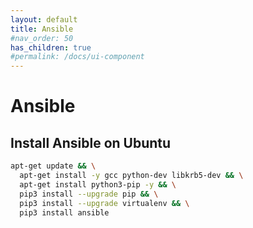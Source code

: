 ```yaml
---
layout: default
title: Ansible
#nav_order: 50
has_children: true
#permalink: /docs/ui-component
---
```


# Ansible

## Install Ansible on Ubuntu

```bash
apt-get update && \
  apt-get install -y gcc python-dev libkrb5-dev && \
  apt-get install python3-pip -y && \
  pip3 install --upgrade pip && \
  pip3 install --upgrade virtualenv && \
  pip3 install ansible
```

